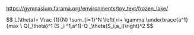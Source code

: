 https://gymnasium.farama.org/environments/toy_text/frozen_lake/  

$$ L(\theta)= \frac {1}{N} \sum_{i=1}^N \left( ri+ \gamma \underbrace{a^1}{max \ Q{_\theta}^1  (S _i ^1,a^1)-Q _\theta(S_i,a_i)\right)^2  $$
